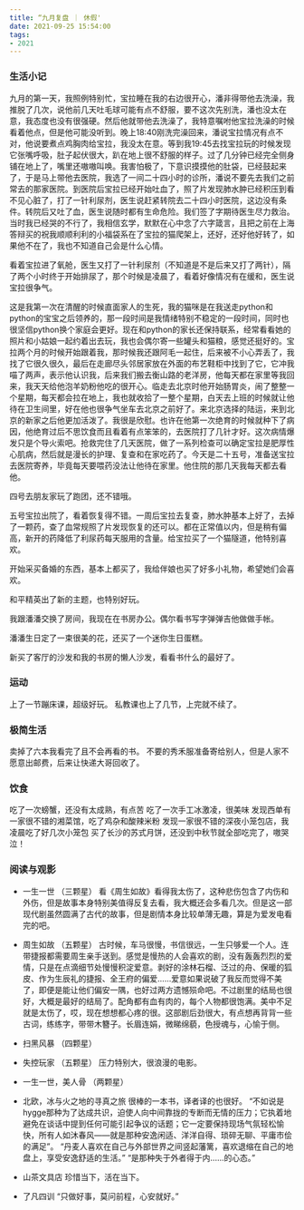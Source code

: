 ```yaml
---
title: “九月复盘 ｜ 休假'
date: 2021-09-25 15:54:00
tags:
- 2021
---
```


### 生活小记

九月的第一天，我照例特别忙，宝拉睡在我的右边很开心，潘非得带他去洗澡，我推脱了几次，说他前几天吐毛球可能有点不舒服，要不这次先别洗，潘也没太在意，我态度也没有很强硬。然后他就带他去洗澡了，我特意嘱咐他宝拉洗澡的时候看着他点，但是他可能没听到。晚上18:40刚洗完澡回来，潘说宝拉情况有点不对，他说要煮点鸡胸肉给宝拉，我没太在意。等到我19:45去找宝拉玩的时候发现它张嘴呼吸，肚子起伏很大，趴在地上很不舒服的样子。过了几分钟已经完全侧身铺在地上了，嘴里还嗷嗷叫唤。我害怕极了，下意识摸摸他的肚袋，已经鼓起来了，于是马上带他去医院，我选了一间二十四小时的诊所，潘说不要先去我们之前常去的那家医院。到医院后宝拉已经开始吐血了，照了片发现肺水肿已经积压到看不见心脏了，打了一针利尿剂，医生说赶紧转院去二十四小时医院，这边没有条件。转院后又吐了血，医生说随时都有生命危险。我们签了字期待医生尽力救治。当时我已经哭的不行了，我相信玄学，默默在心中念了六字箴言，且把之前在上海答辩买的祝我顺顺利利的小福袋系在了宝拉的猫爬架上，还好，还好他好转了，如果他不在了，我也不知道自己会是什么心情。

看着宝拉进了氧舱，医生又打了一针利尿剂（不知道是不是后来又打了两针），隔了两个小时终于开始排尿了，那个时候是凌晨了，看着好像情况有在缓和，医生说宝拉很争气。

这是我第一次在清醒的时候直面家人的生死，我的猫咪是在我送走python和python的宝宝之后领养的，那一段时间是我情绪特别不稳定的一段时间，同时也很坚信python换个家庭会更好。现在和python的家长还保持联系，经常看看她的照片和小姑娘一起约着出去玩，我也会偶尔寄一些罐头和猫粮，感觉还挺好的。宝拉两个月的时候开始跟着我，那时候我还跟阿毛一起住，后来被不小心弄丢了，我找了它很久很久，最后在走廊尽头邻居家放在外面的布艺鞋柜中找到了它，它冲我喵了两声，表示他认识我，后来我们搬去衡山路的老洋房，他每天都在家里等我回来，我天天给他泡羊奶粉他吃的很开心。临走去北京时他开始肠胃炎，闹了整整一个星期，每天都会拉在地上，我也就收拾了一整个星期，白天去上班的时候就让他待在卫生间里，好在他也很争气坐车去北京之前好了。来北京选择的陆运，来到北京的新家之后他更加活泼了。我很是欣慰。也许在他第一次绝育的时候就种下了病因，他绝育过后不思饮食而且看着有点笨笨的，去医院打了几针才好。这次病情爆发只是个导火索吧。抢救完住了几天医院，做了一系列检查可以确定宝拉是肥厚性心肌病，然后就是漫长的护理、复查和在家吃药了。今天是二十五号，准备送宝拉去医院寄养，毕竟每天要喂药没法让他待在家里。他住院的那几天我每天都去看他。

四号去朋友家玩了跑团，还不错哦。

五号宝拉出院了，看着恢复得不错。一周后宝拉去复查，肺水肿基本上好了，去掉了一颗药，查了血常规照了片发现恢复的还可以。都在正常值以内，但是稍有偏高，新开的药降低了利尿药每天服用的含量。给宝拉买了一个猫隧道，他特别喜欢。

开始采买备婚的东西，基本上都买了，我给伴娘也买了好多小礼物，希望她们会喜欢。

和平精英出了新的主题，也特别好玩。

我跟潘潘交换了房间，我现在在书房办公。偶尔看书写字弹弹吉他做做手帐。

潘潘生日定了一束很美的花，还买了一个迷你生日蛋糕。

新买了客厅的沙发和我的书房的懒人沙发，看看书什么的最好了。

### 运动

上了一节蹦床课，超级好玩。
私教课也上了几节，上完就不续了。

### 极简生活

卖掉了六本我看完了且不会再看的书。
不要的秀禾服准备寄给别人，但是人家不愿意出邮费，后来让快递大哥回收了。

### 饮食

吃了一次螃蟹，还没有太成熟，有点苦
吃了一次手工冰激凌，很美味
发现西单有一家很不错的湘菜馆，吃了鸡杂和酸辣米粉
发现一家很不错的深夜小笼包店，我凌晨吃了好几次小笼包
买了长沙的苏式月饼，还没到中秋节就全部吃完了，嗷哭泣！

### 阅读与观影

- 一生一世 （三颗星）
看《周生如故》看得我太伤了，这种悲伤包含了内伤和外伤，但是故事本身特别美值得反复去看，我大概还会多看几次。但是这一部现代剧虽然圆满了古代的故事，但是剧情本身比较单薄无趣，算是为爱发电看完的吧。
- 周生如故 （五颗星）
古时候，车马很慢，书信很远，一生只够爱一个人。连带捷报都需要周生亲手送到。感觉是慢热的人会喜欢的剧，没有轰轰烈烈的爱情，只是在点滴细节处慢慢积淀爱意。剥好的涂林石榴、泛过的舟、保暖的狐皮、作为生辰礼的捷报、全王府的偏爱......爱意如果说破了我反而觉得不美了，即便是能让他们偏安一隅，也好过两方遗憾殒命吧。不过剧里的结局也很好，大概是最好的结局了。配角都有血有肉的，每个人物都很饱满。美中不足就是太伤了，哎，现在想想都心疼的很。这部剧后劲很大，有点想再背背一些古词，练练字，带带木簪子。长眉连娟，微睇绵藐，色授魂与，心愉于侧。
- 扫黑风暴 （四颗星）
- 失控玩家 （五颗星）
压力特别大，很浪漫的电影。


- 一生一世，美人骨 （两颗星）
- 北欧，冰与火之地的寻真之旅
很棒的一本书，译者译的也很好。
“不如说是hygge那种为了达成共识，迫使人向中间靠拢的专断而无情的压力；它执着地避免在谈话中提到任何可能引起争议的话题；它一定要保持现场气氛轻松愉快，所有人如沐春风——就是那种安逸闲适、洋洋自得、琐碎无聊、平庸市侩的满足”。
“丹麦人喜欢在自己与外部世界之间竖起藩篱，喜欢退缩在自己的地盘上，享受安逸舒适的生活。”
“是那种失于外者得于内......的心态。”
- 山茶文具店
珍惜当下，活在当下。
- 了凡四训
“只做好事，莫问前程，心安就好。”